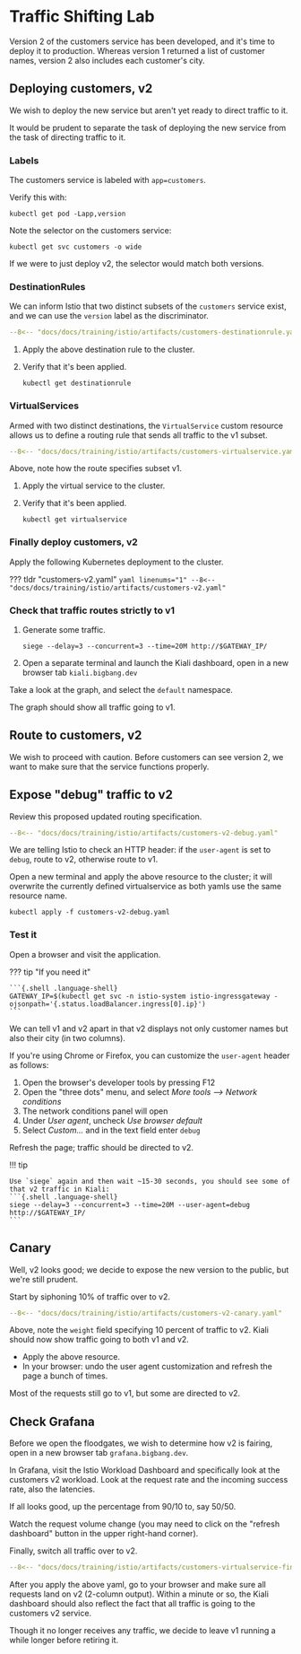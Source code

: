 # Traffic Shifting Lab

Version 2 of the customers service has been developed, and it's time to deploy it to production.
Whereas version 1 returned a list of customer names, version 2 also includes each customer's city.

## Deploying customers, v2

We wish to deploy the new service but aren't yet ready to direct traffic to it.

It would be prudent to separate the task of deploying the new service from the task of directing traffic to it.

### Labels

The customers service is labeled with `app=customers`.

Verify this with:

```{.shell .language-shell}
kubectl get pod -Lapp,version
```

Note the selector on the customers service:

```{.shell .language-shell}
kubectl get svc customers -o wide
```

If we were to just deploy v2, the selector would match both versions.

### DestinationRules

We can inform Istio that two distinct subsets of the `customers` service exist, and we can use the `version` label as the discriminator.

```yaml linenums="1" title="customers-destinationrule.yaml"
--8<-- "docs/docs/training/istio/artifacts/customers-destinationrule.yaml"
```

1. Apply the above destination rule to the cluster.

1. Verify that it's been applied.

    ```{.shell .language-shell}
    kubectl get destinationrule
    ```

### VirtualServices

Armed with two distinct destinations, the `VirtualService` custom resource allows us to define a routing rule that sends all traffic to the v1 subset.

```yaml linenums="1" title="customers-virtualservice.yaml"
--8<-- "docs/docs/training/istio/artifacts/customers-virtualservice.yaml"
```

Above, note how the route specifies subset v1.

1. Apply the virtual service to the cluster.

1. Verify that it's been applied.

    ```{.shell .language-shell}
    kubectl get virtualservice
    ```

### Finally deploy customers, v2

Apply the following Kubernetes deployment to the cluster.

??? tldr "customers-v2.yaml"
    ```yaml linenums="1"
    --8<-- "docs/docs/training/istio/artifacts/customers-v2.yaml"
    ```

### Check that traffic routes strictly to v1

1. Generate some traffic.

    ```{.shell .language-shell}
    siege --delay=3 --concurrent=3 --time=20M http://$GATEWAY_IP/
    ```

1. Open a separate terminal and launch the Kiali dashboard, open in a new browser tab `kiali.bigbang.dev`

Take a look at the graph, and select the `default` namespace.

The graph should show all traffic going to v1.

## Route to customers, v2

We wish to proceed with caution.  Before customers can see version 2, we want to make sure that the service functions properly.

## Expose "debug" traffic to v2

Review this proposed updated routing specification.

```yaml linenums="1" title="customers-v2-debug.yaml"
--8<-- "docs/docs/training/istio/artifacts/customers-v2-debug.yaml"
```

We are telling Istio to check an HTTP header:  if the `user-agent` is set to `debug`, route to v2, otherwise route to v1.

Open a new terminal and apply the above resource to the cluster; it will overwrite the currently defined virtualservice as both yamls use the same resource name.

```{.shell .language-shell}
kubectl apply -f customers-v2-debug.yaml
```

### Test it

Open a browser and visit the application.

??? tip "If you need it"

    ```{.shell .language-shell}
    GATEWAY_IP=$(kubectl get svc -n istio-system istio-ingressgateway -ojsonpath='{.status.loadBalancer.ingress[0].ip}')
    ```

We can tell v1 and v2 apart in that v2 displays not only customer names but also their city (in two columns).

If you're using Chrome or Firefox, you can customize the `user-agent` header as follows:

1. Open the browser's developer tools by pressing F12
2. Open the "three dots" menu, and select _More tools --> Network conditions_
3. The network conditions panel will open
4. Under _User agent_, uncheck _Use browser default_
5. Select _Custom..._ and in the text field enter `debug`

Refresh the page; traffic should be directed to v2.

!!! tip

    Use `siege` again and then wait ~15-30 seconds, you should see some of that v2 traffic in Kiali:
    ```{.shell .language-shell}
    siege --delay=3 --concurrent=3 --time=20M --user-agent=debug http://$GATEWAY_IP/
    ```

## Canary

Well, v2 looks good; we decide to expose the new version to the public, but we're still prudent.

Start by siphoning 10% of traffic over to v2.

```yaml linenums="1" title="customers-v2-canary.yaml"
--8<-- "docs/docs/training/istio/artifacts/customers-v2-canary.yaml"
```

Above, note the `weight` field specifying 10 percent of traffic to v2.
Kiali should now show traffic going to both v1 and v2.

- Apply the above resource.
- In your browser:  undo the user agent customization and refresh the page a bunch of times.

Most of the requests still go to v1, but some are directed to v2.

## Check Grafana

Before we open the floodgates, we wish to determine how v2 is fairing, open in a new browser tab `grafana.bigbang.dev`.

In Grafana, visit the Istio Workload Dashboard and specifically look at the customers v2 workload.
Look at the request rate and the incoming success rate, also the latencies.

If all looks good, up the percentage from 90/10 to, say 50/50.

Watch the request volume change (you may need to click on the "refresh dashboard" button in the upper right-hand corner).

Finally, switch all traffic over to v2.

```yaml linenums="1" title="customers-virtualservice-final.yaml"
--8<-- "docs/docs/training/istio/artifacts/customers-virtualservice-final.yaml"
```

After you apply the above yaml, go to your browser and make sure all requests land on v2 (2-column output).
Within a minute or so, the Kiali dashboard should also reflect the fact that all traffic is going to the customers v2 service.

Though it no longer receives any traffic, we decide to leave v1 running a while longer before retiring it.
